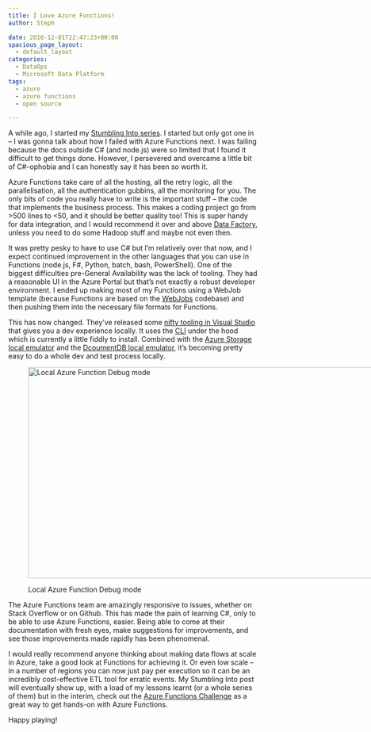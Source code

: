 ```yaml
---
title: I Love Azure Functions!
author: Steph

date: 2016-12-01T22:47:23+00:00
spacious_page_layout:
  - default_layout
categories:
  - DataOps
  - Microsoft Data Platform
tags:
  - azure
  - azure functions
  - open source

---
```

A while ago, I started my [Stumbling Into series][1]. I started but only got one in &#8211; I was gonna talk about how I failed with Azure Functions next. I was failing because the docs outside C# (and node.js) were so limited that I found it difficult to get things done. However, I persevered and overcame a little bit of C#-ophobia and I can honestly say it has been so worth it.

Azure Functions take care of all the hosting, all the retry logic, all the parallelisation, all the authentication gubbins, all the monitoring for you. The only bits of code you really have to write is the important stuff &#8211; the code that implements the business process. This makes a coding project go from >500 lines to <50, and it should be better quality too! This is super handy for data integration, and I would recommend it over and above [Data Factory][2], unless you need to do some Hadoop stuff and maybe not even then.

It was pretty pesky to have to use C# but I&#8217;m relatively over that now, and I expect continued improvement in the other languages that you can use in Functions (node.js, F#, Python, batch, bash, PowerShell). One of the biggest difficulties pre-General Availability was the lack of tooling. They had a reasonable UI in the Azure Portal but that&#8217;s not exactly a robust developer environment. I ended up making most of my Functions using a WebJob template (because Functions are based on the [WebJobs][3] codebase) and then pushing them into the necessary file formats for Functions.

This has now changed. They&#8217;ve released some [nifty tooling in Visual Studio][4] that gives you a dev experience locally. It uses the [CLI][5] under the hood which is currently a little fiddly to install. Combined with the [Azure Storage local emulator][6] and the [DcoumentDB local emulator][7], it&#8217;s becoming pretty easy to do a whole dev and test process locally.<figure id="attachment_61842" style="width: 768px" class="wp-caption aligncentre">

<img class="size-medium_large wp-image-61842" src="../img/localexecution_hlkobo.jpg" alt="Local Azure Function Debug mode" width="768" height="426" /><figcaption class="wp-caption-text">Local Azure Function Debug mode</figcaption></figure> 

The Azure Functions team are amazingly responsive to issues, whether on Stack Overflow or on Github. This has made the pain of learning C#, only to be able to use Azure Functions, easier. Being able to come at their documentation with fresh eyes, make suggestions for improvements, and see those improvements made rapidly has been phenomenal.

I would really recommend anyone thinking about making data flows at scale in Azure, take a good look at Functions for achieving it. Or even low scale &#8211; in a number of regions you can now just pay per execution so it can be an incredibly cost-effective ETL tool for erratic events. My Stumbling Into post will eventually show up, with a load of my lessons learnt (or a whole series of them) but in the interim, check out the [Azure Functions Challenge][8] as a great way to get hands-on with Azure Functions.

Happy playing!

 [1]: https://itsalocke.com/tag/failures/
 [2]: https://azure.microsoft.com/en-gb/services/data-factory/
 [3]: https://docs.microsoft.com/en-us/azure/app-service-web/web-sites-create-web-jobs
 [4]: https://blogs.msdn.microsoft.com/webdev/2016/12/01/visual-studio-tools-for-azure-functions/
 [5]: https://www.npmjs.com/package/azure-functions-cli
 [6]: https://docs.microsoft.com/en-us/azure/storage/storage-use-emulator
 [7]: https://docs.microsoft.com/en-us/azure/documentdb/documentdb-nosql-local-emulator
 [8]: https://functionschallenge.azurewebsites.net/